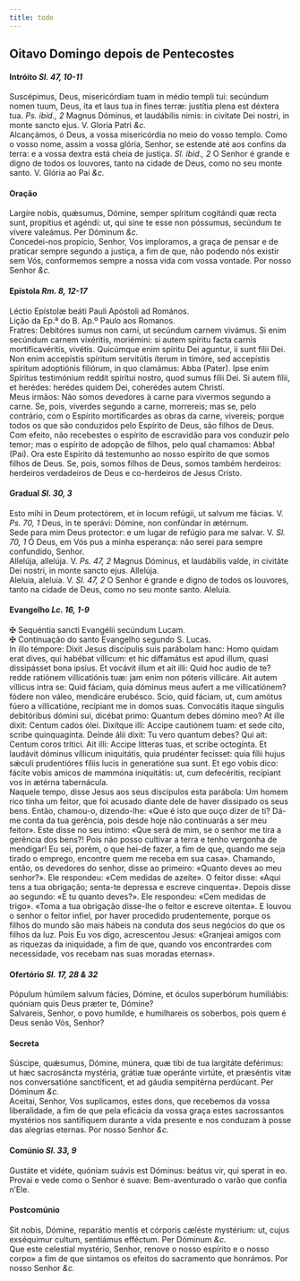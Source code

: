 ```yaml
---
title: todo
---
```

<h2 class="text-center">Oitavo Domingo depois de Pentecostes</h2>

<h4 class="text-center">Intróito <em>Sl. 47, 10-11</em></h4>
<div class="container-fluid">
<div class="row">
<div class="dropcap text-justify">
Suscépimus, Deus, misericórdiam tuam in médio templi tui: secúndum nomen tuum, Deus, ita et laus tua in fines terræ: justítia plena est déxtera tua. <em>Ps. ibid., 2</em> Magnus Dóminus, et laudábilis nimis: in civitate Dei nostri, in monte sancto ejus.
V. Gloria Patri <em>&c.</em>
</div>
<div class="dropcap text-justify">
Alcançámos, ó Deus, a vossa misericórdia no meio do vosso templo. Como o vosso nome, assim a vossa glória, Senhor, se estende até aos confins da terra: e a vossa dextra está cheia de justiça. <em>Sl. ibid., 2</em> O Senhor é grande e digno de todos os louvores, tanto na cidade de Deus, como no seu monte santo.
V. Glória ao Pai <em>&c.</em>
</div>
</div>
</div>

<h4 class="text-center">Oração</h4>
<div class="container-fluid">
<div class="row">
<div class="dropcap text-justify">
Largíre nobis, quǽsumus, Dómine, semper spíritum cogitándi quæ recta sunt, propítius et agéndi: ut, qui sine te esse non póssumus, secúndum te vívere valeámus. Per Dóminum <em>&c.</em>
</div>
<div class="dropcap text-justify">
Concedei-nos propício, Senhor, Vos imploramos, a graça de pensar e de praticar sempre segundo a justiça, a fim de que, não podendo nós existir sem Vós, conformemos sempre a nossa vida com vossa vontade. Por nosso Senhor <em>&c.</em>
</div>
</div>
</div>

<h4 class="text-center">Epístola <em>Rm. 8, 12-17</em></h4>
<div class="container-fluid">
<div class="row">
<div class="text-justify">
Léctio Epístolæ beáti Pauli Apóstoli ad Romános.
</div>
<div class="text-justify">
Lição da Ep.ª do B. Ap.º Paulo aos Romanos.
</div>
<div class="dropcap text-justify">
Fratres: Debitóres sumus non carni, ut secúndum carnem vivámus. Si enim secúndum carnem vixéritis, moriémini: si autem spíritu facta carnis mortificavéritis, vivétis. Quicúmque enim spíritu Dei aguntur, ii sunt fílii Dei. Non enim accepístis spíritum servitútis íterum in timóre, sed accepístis spíritum adoptiónis filiórum, in quo clamámus: Abba (Pater). Ipse enim Spíritus testimónium reddit spirítui nostro, quod sumus fílii Dei. Si autem fílii, et herédes: herédes quidem Dei, coherédes autem Christi.
</div>
<div class="dropcap text-justify">
Meus irmãos: Não somos devedores à carne para vivermos segundo a carne. Se, pois, viverdes segundo a carne, morrereis; mas se, pelo contrário, com o Espírito mortificardes as obras da carne, vivereis; porque todos os que são conduzidos pelo Espírito de Deus, são filhos de Deus. Com efeito, não recebestes o espírito de escravidão para vos conduzir pelo temor; mas o espírito de adopção de filhos, pelo qual chamamos: Abba! (Pai). Ora este Espírito dá testemunho ao nosso espírito de que somos filhos de Deus. Se, pois, somos filhos de Deus, somos também herdeiros: herdeiros verdadeiros de Deus e co-herdeiros de Jesus Cristo.
</div>
</div>
</div>

<h4 class="text-center">Gradual <em>Sl. 30, 3</em></h4>
<div class="container-fluid">
<div class="row">
<div class="dropcap text-justify">
Esto mihi in Deum protectórem, et in locum refúgii, ut salvum me fácias. V. <em>Ps. 70, 1</em> Deus, in te sperávi: Dómine, non confúndar in ætérnum.
</div>
<div class="dropcap text-justify">
Sede para mim Deus protector: e um lugar de refúgio para me salvar. V. <em>Sl. 70, 1</em> Ó Deus, em Vós pus a minha esperança: não serei para sempre confundido, Senhor.
</div>
<div class="text-justify">
Allelúja, allelúja. V. <em>Ps. 47, 2</em> Magnus Dóminus, et laudábilis valde, in civitáte Dei nostri, in monte sancto ejus. Allelúja.
</div>
<div class="text-justify">
Aleluia, aleluia. V. <em>Sl. 47, 2</em> O Senhor é grande e digno de todos os louvores, tanto na cidade de Deus, como no seu monte santo. Aleluia.
</div>
</div>
</div>

<h4 class="text-center">Evangelho <em>Lc. 16, 1-9</em></h4>
<div class="container-fluid">
<div class="row">
<div class="text-justify">
<span class="text-danger">&#10016;</span> Sequéntia sancti Evangélii secúndum Lucam.
</div>
<div class="text-justify">
<span class="text-danger">&#10016;</span> Continuação do santo Evangelho segundo S. Lucas.
</div>
<div class="dropcap text-justify">
In illo témpore: Dixit Jesus discípulis suis parábolam hanc: Homo quidam erat dives, qui habébat víllicum: et hic diffamátus est apud illum, quasi dissipásset bona ipsíus. Et vocávit illum et ait illi: Quid hoc audio de te? redde ratiónem villicatiónis tuæ: jam enim non póteris villicáre. Ait autem víllicus intra se: Quid fáciam, quia dóminus meus aufert a me villicatiónem? fódere non váleo, mendicáre erubésco. Scio, quid fáciam, ut, cum amótus fúero a villicatióne, recípiant me in domos suas. Convocátis itaque síngulis debitóribus dómini sui, dicébat primo: Quantum debes dómino meo? At ille dixit: Centum cados ólei. Dixítque illi: Accipe cautiónem tuam: et sede cito, scribe quinquagínta. Deínde álii dixit: Tu vero quantum debes? Qui ait: Centum coros trítici. Ait illi: Accipe lítteras tuas, et scribe octogínta. Et laudávit dóminus víllicum iniquitátis, quia prudénter fecísset: quia fílii hujus sǽculi prudentióres fíliis lucis in generatióne sua sunt. Et ego vobis dico: fácite vobis amicos de mammóna iniquitátis: ut, cum defecéritis, recípiant vos in ætérna tabernácula.
</div>
<div class="dropcap text-justify">
Naquele tempo, disse Jesus aos seus discípulos esta parábola: Um homem rico tinha um feitor, que foi acusado diante dele de haver dissipado os seus bens. Então, chamou-o, dizendo-lhe: «Que é isto que ouço dizer de ti? Dá-me conta da tua gerência, pois desde hoje não continuarás a ser meu feitor». Este disse no seu íntimo: «Que será de mim, se o senhor me tira a gerência dos bens?! Pois não posso cultivar a terra e tenho vergonha de mendigar! Eu sei, porém, o que hei-de fazer, a fim de que, quando me seja tirado o emprego, encontre quem me receba em sua casa». Chamando, então, os devedores do senhor, disse ao primeiro: «Quanto deves ao meu senhor?». Ele respondeu: «Cem medidas de azeite». O feitor disse: «Aqui tens a tua obrigação; senta-te depressa e escreve cinquenta». Depois disse ao segundo: «E tu quanto deves?». Ele respondeu: «Cem medidas de trigo». «Toma a tua obrigação disse-lhe o feitor e escreve oitenta». E louvou o senhor o feitor infiel, por haver procedido prudentemente, porque os filhos do mundo são mais hábeis na conduta dos seus negócios do que os filhos da luz. Pois Eu vos digo, acrescentou Jesus: «Granjeai amigos com as riquezas da iniquidade, a fim de que, quando vos encontrardes com necessidade, vos recebam nas suas moradas eternas».
</div>
</div>
</div>

<h4 class="text-center">Ofertório <em>Sl. 17, 28 & 32</em></h4>
<div class="container-fluid">
<div class="row">
<div class="dropcap text-justify">
Pópulum húmilem salvum fácies, Dómine, et óculos superbórum humiliábis: quóniam quis Deus præter te, Dómine?
</div>
<div class="dropcap text-justify">
Salvareis, Senhor, o povo humilde, e humilhareis os soberbos, pois quem é Deus senão Vós, Senhor?
</div>
</div>
</div>

<h4 class="text-center">Secreta</h4>
<div class="container-fluid">
<div class="row">
<div class="dropcap text-justify">
Súscipe, quǽsumus, Dómine, múnera, quæ tibi de tua largitáte deférimus: ut hæc sacrosáncta mystéria, grátiæ tuæ operánte virtúte, et præséntis vitæ nos conversatióne sanctíficent, et ad gáudia sempitérna perdúcant. Per Dóminum <em>&c.</em>
</div>
<div class="dropcap text-justify">
Aceitai, Senhor, Vos suplicamos, estes dons, que recebemos da vossa liberalidade, a fim de que pela eficácia da vossa graça estes sacrossantos mystérios nos santifiquem durante a vida presente e nos conduzam à posse das alegrias eternas. Por nosso Senhor <em>&c.</em>
</div>
</div>
</div>

<h4 class="text-center">Comúnio <em>Sl. 33, 9</em></h4>
<div class="container-fluid">
<div class="row">
<div class="dropcap text-justify">
Gustáte et vidéte, quóniam suávis est Dóminus: beátus vir, qui sperat in eo.
</div>
<div class="dropcap text-justify">
Provai e vede como o Senhor é suave: Bem-aventurado o varão que confia n’Ele.
</div>
</div>
</div>

<h4 class="text-center">Postcomúnio</h4>
<div class="container-fluid">
<div class="row">
<div class="dropcap text-justify">
Sit nobis, Dómine, reparátio mentis et córporis cæléste mystérium: ut, cujus exséquimur cultum, sentiámus efféctum. Per Dóminum <em>&c.</em>
</div>
<div class="dropcap text-justify">
Que este celestial mystério, Senhor, renove o nosso espírito e o nosso corpo» a fim de que sintamos os efeitos do sacramento que honrámos. Por nosso Senhor <em>&c.</em>
</div>
</div>
</div>
